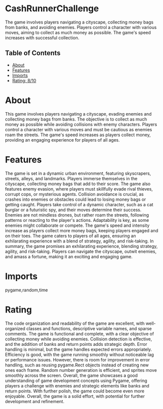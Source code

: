 # CashRunnerChallenge

The game involves players navigating a cityscape, collecting money bags from banks, and avoiding enemies. Players control a character with various moves, aiming to collect as much money as possible. The game's speed increases with successful collection.

## Table of Contents

- [About](#about)
- [Features](#features)
- [Imports](#Imports)
- [Rating: 8/10](#Rating)

# About

This game involves players navigating a cityscape, evading enemies and collecting money bags from banks. The objective is to collect as much money as possible while avoiding collisions with enemy characters. Players control a character with various moves and must be cautious as enemies roam the streets. The game's speed increases as players collect money, providing an engaging experience for players of all ages.

# Features

The game is set in a dynamic urban environment, featuring skyscrapers, streets, alleys, and landmarks. Players immerse themselves in the cityscape, collecting money bags that add to their score. The game also features enemy evasion, where players must skillfully evade rival thieves, corrupt cops, or mysterious agents.
Collision avoidance is crucial, as crashes into enemies or obstacles could lead to losing money bags or getting caught. Players take control of a dynamic character, such as a cat burglar or a futuristic spy, and their moves determine their success.
Enemies are not mindless drones, but rather roam the streets, following patterns or reacting to the player's actions. Adaptability is key, as some enemies might collaborate or compete.
The game's speed and intensity increase as players collect more money bags, keeping players engaged and on their toes. The game caters to players of all ages, ensuring an exhilarating experience with a blend of strategy, agility, and risk-taking.
In summary, the game promises an exhilarating experience, blending strategy, agility, and risk-taking. Players can navigate the cityscape, outwit enemies, and amass a fortune, making it an exciting and engaging game.

# Imports

pygame,random,time

# Rating

The code organization and readability of the game are excellent, with well-organized classes and functions, descriptive variable names, and sparse comments. The game is functional and complete, with a clear objective of collecting money while avoiding enemies. Collision detection is effective, and the addition of banks and return points adds strategic depth. Error handling is minimal, but the game handles expected errors appropriately. Efficiency is good, with the game running smoothly without noticeable lag or performance issues. However, there is room for improvement in error handling, such as reusing pygame.Rect objects instead of creating new ones each frame. Random number generation is efficient, and sprites move smoothly across the screen. Overall, the game showcases a good understanding of game development concepts using Pygame, offering players a challenge with enemies and strategic elements like banks and return points. With further polish, the game could become even more enjoyable. Overall, the game is a solid effort, with potential for further development and refinement.
